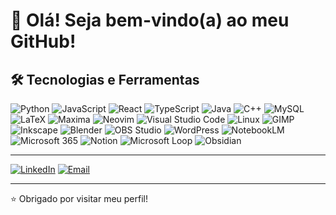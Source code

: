 # 👋 Olá! Seja bem-vindo(a) ao meu GitHub!

## 🛠️ Tecnologias e Ferramentas

![Python](https://img.shields.io/badge/-Python-3776AB?style=flat&logo=python&logoColor=fff)
![JavaScript](https://img.shields.io/badge/-JavaScript-F7DF1E?style=flat&logo=javascript&logoColor=000)
![React](https://img.shields.io/badge/-React-61DAFB?style=flat&logo=react&logoColor=000)
![TypeScript](https://img.shields.io/badge/-TypeScript-3178C6?style=flat&logo=typescript&logoColor=white)
![Java](https://img.shields.io/badge/-Java-007396?style=flat&logo=openjdk&logoColor=white)
![C++](https://img.shields.io/badge/-C++-00599C?style=flat&logo=c%2B%2B&logoColor=white)
![MySQL](https://img.shields.io/badge/-MySQL-4479A1?style=flat&logo=mysql&logoColor=fff)
![LaTeX](https://img.shields.io/badge/-LaTeX-008080?style=flat&logo=latex&logoColor=white)
![Maxima](https://img.shields.io/badge/-Maxima-073763?style=flat&logo=gnu&logoColor=white)
![Neovim](https://img.shields.io/badge/-Neovim-57A143?style=flat&logo=neovim&logoColor=white)
![Visual Studio Code](https://img.shields.io/badge/-VS%20Code-007ACC?style=flat&logo=visualstudiocode&logoColor=white)
![Linux](https://img.shields.io/badge/-Linux-FCC624?style=flat&logo=linux&logoColor=000)
![GIMP](https://img.shields.io/badge/-GIMP-5C5543?style=flat&logo=gimp&logoColor=white)
![Inkscape](https://img.shields.io/badge/-Inkscape-000000?style=flat&logo=inkscape&logoColor=white)
![Blender](https://img.shields.io/badge/-Blender-F5792A?style=flat&logo=blender&logoColor=white)
![OBS Studio](https://img.shields.io/badge/-OBS%20Studio-302E31?style=flat&logo=obsstudio&logoColor=white)
![WordPress](https://img.shields.io/badge/-WordPress-21759B?style=flat&logo=wordpress&logoColor=white)
![NotebookLM](https://img.shields.io/badge/-NotebookLM-4285F4?style=flat&logo=google&logoColor=white)
![Microsoft 365](https://img.shields.io/badge/-Microsoft%20365-D83B01?style=flat&logo=microsoft&logoColor=white)
![Notion](https://img.shields.io/badge/-Notion-000000?style=flat&logo=notion&logoColor=white)
![Microsoft Loop](https://img.shields.io/badge/-Microsoft%20Loop-8938FF?style=flat&logo=microsoftloop&logoColor=white)
![Obsidian](https://img.shields.io/badge/-Obsidian-483699?style=flat&logo=obsidian&logoColor=white)



---

[![LinkedIn](https://img.shields.io/badge/-LinkedIn-0A66C2?style=flat&logo=linkedin&logoColor=white)](https://www.linkedin.com/in/eliaquim-quintino)
[![Email](https://img.shields.io/badge/-Email-D14836?style=flat&logo=gmail&logoColor=white)](mailto:eliaquimquintino@gmail.com.com)

---

⭐ Obrigado por visitar meu perfil!
